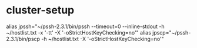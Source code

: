 # cluster-setup
alias jpssh="~/pssh-2.3.1/bin/pssh --timeout=0 --inline-stdout  -h  ~/hostlist.txt -x '-tt' -X '-oStrictHostKeyChecking=no'"
alias jpscp="~/pssh-2.3.1/bin/pscp  -h  ~/hostlist.txt -X '-oStrictHostKeyChecking=no'"
